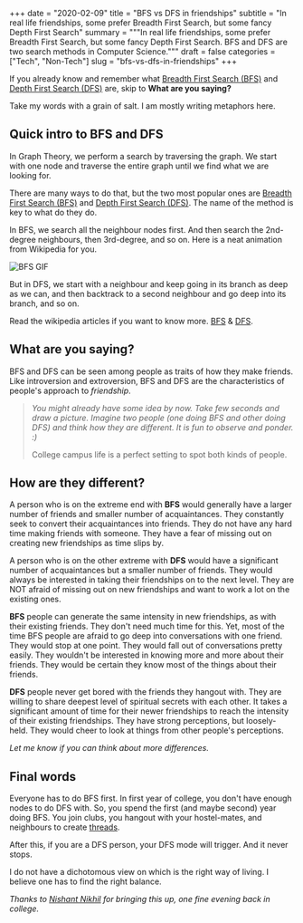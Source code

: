 +++
date = "2020-02-09"
title = "BFS vs DFS in friendships"
subtitle = "In real life friendships, some prefer Breadth First Search, but some fancy Depth First Search"
summary = """In real life friendships, some prefer Breadth First Search, but some fancy Depth First Search. BFS and DFS
are two search methods in Computer Science."""
draft = false
categories = ["Tech", "Non-Tech"]
slug = "bfs-vs-dfs-in-friendships"
+++

If you already know and remember what [Breadth First Search (BFS)](https://en.wikipedia.org/wiki/Breadth-first_search) and
[Depth First Search (DFS)](https://en.wikipedia.org/wiki/Depth-first_search) are, skip to **What are you saying?**

Take my words with a grain of salt. I am mostly writing metaphors here.

## Quick intro to BFS and DFS

In Graph Theory, we perform a search by traversing the graph. We start with one node and traverse the entire graph until we find what we are looking for.

There are many ways to do that, but the two most popular ones are [Breadth First Search (BFS)](https://en.wikipedia.org/wiki/Breadth-first_search)
and [Depth First Search (DFS)](https://en.wikipedia.org/wiki/Depth-first_search). The name of the method is key to what do they do.

In BFS, we search all the neighbour nodes first. And then search the 2nd-degree neighbours, then 3rd-degree, and so on. Here is a neat animation from Wikipedia for you.

![BFS GIF](https://upload.wikimedia.org/wikipedia/commons/4/46/Animated_BFS.gif)

But in DFS, we start with a neighbour and keep going in its branch as deep as we can, and then backtrack to a second neighbour and go deep into its branch, and so on.

Read the wikipedia articles if you want to know more. [BFS](https://en.wikipedia.org/wiki/Breadth-first_search) & [DFS](https://en.wikipedia.org/wiki/Depth-first_search).

## What are you saying?

BFS and DFS can be seen among people as traits of how they make friends. Like introversion and extroversion, BFS and DFS are the characteristics of people's approach to *friendship*.

> _You might already have some idea by now. Take few seconds and draw a picture. Imagine two people (one doing BFS and other doing DFS)
and think how they are different. It is fun to observe and ponder. :)_
>
> College campus life is a perfect setting to spot both kinds of people.

## How are they different?

A person who is on the extreme end with **BFS** would generally have a larger number of friends and smaller number of acquaintances.
They constantly seek to convert their acquaintances into friends. They do not have any hard time making friends with someone.
They have a fear of missing out on creating new friendships as time slips by.

A person who is on the other extreme with **DFS** would have a significant number of acquaintances but a smaller number of friends.
They would always be interested in taking their friendships on to the next level. They are NOT afraid of missing out on new friendships
and want to work a lot on the existing ones.

**BFS** people can generate the same intensity in new friendships, as with their existing friends. They don't need much time for this.
Yet, most of the time BFS people are afraid to go deep into conversations with one friend. They would stop at one point.
They would fall out of conversations pretty easily. They wouldn't be interested in knowing more and more about their friends.
They would be certain they know most of the things about their friends.

**DFS** people never get bored with the friends they hangout with. They are willing to share deepest level of spiritual secrets
with each other. It takes a significant amount of time for their newer friendships to reach the intensity of their existing
friendships. They have strong perceptions, but loosely-held. They would cheer to look at things from other people's perceptions.

_Let me know if you can think about more differences._

## Final words

Everyone has to do BFS first. In first year of college, you don't have enough nodes to do DFS with. So, you spend the first
(and maybe second) year doing BFS. You join clubs, you hangout with your hostel-mates, and neighbours to create
[threads](/blog/threads/).

After this, if you are a DFS person, your DFS mode will trigger. And it never stops.

I do not have a dichotomous view on which is the right way of living. I believe one has to find the right balance. 

_Thanks to [Nishant Nikhil](https://nishnik.me) for bringing this up, one fine evening back in college._
